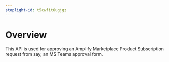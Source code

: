 ```yaml
---
stoplight-id: t5cwfit6ugjgz
---
```


# Overview

This API is used for approving an Amplify Marketplace Product Subscription request from say, an MS Teams approval form.
